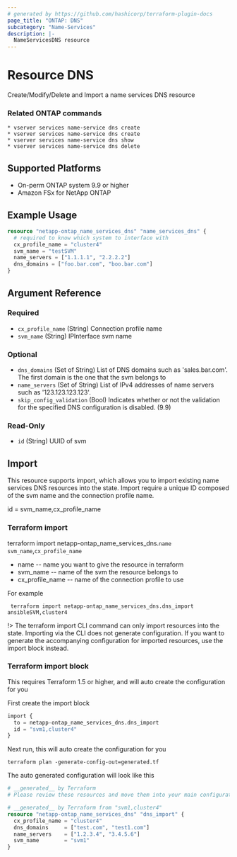 ```yaml
---
# generated by https://github.com/hashicorp/terraform-plugin-docs
page_title: "ONTAP: DNS"
subcategory: "Name-Services"
description: |-
  NameServicesDNS resource
---
```


# Resource DNS

Create/Modify/Delete and Import a name services DNS resource

### Related ONTAP commands
```commandline
* vserver services name-service dns create
* vserver services name-service dns create
* vserver services name-service dns show
* vserver services name-service dns delete
```

## Supported Platforms
* On-perm ONTAP system 9.9 or higher
* Amazon FSx for NetApp ONTAP

## Example Usage
```terraform
resource "netapp-ontap_name_services_dns" "name_services_dns" {
  # required to know which system to interface with
  cx_profile_name = "cluster4"
  svm_name = "testSVM"
  name_servers = ["1.1.1.1", "2.2.2.2"]
  dns_domains = ["foo.bar.com", "boo.bar.com"]
}
```

<!-- schema generated by tfplugindocs -->
## Argument Reference

### Required

- `cx_profile_name` (String) Connection profile name
- `svm_name` (String) IPInterface svm name

### Optional

- `dns_domains` (Set of String) List of DNS domains such as 'sales.bar.com'. The first domain is the one that the svm belongs to
- `name_servers` (Set of String) List of IPv4 addresses of name servers such as '123.123.123.123'.
- `skip_config_validation` (Bool) Indicates whether or not the validation for the specified DNS configuration is disabled. (9.9)

### Read-Only

- `id` (String) UUID of svm

## Import
This resource supports import, which allows you to import existing name services DNS resources into the state.
Import require a unique ID composed of the svm name and the connection profile name.

id = svm_name,cx_profile_name
### Terraform import
terraform import netapp-ontap_name_services_dns.`name` `svm_name`,`cx_profile_name`
* name -- name you want to give the resource in terraform
* svm_name -- name of the svm the resource belongs to
* cx_profile_name -- name of the connection profile to use

For example
```shell
 terraform import netapp-ontap_name_services_dns.dns_import ansibleSVM,cluster4
```

!> The terraform import CLI command can only import resources into the state. Importing via the CLI does not generate configuration. If you want to generate the accompanying configuration for imported resources, use the import block instead.

### Terraform import block
This requires Terraform 1.5 or higher, and will auto create the configuration for you

First create the import block
```terraform
import {
  to = netapp-ontap_name_services_dns.dns_import
  id = "svm1,cluster4"
}
```
Next run, this will auto create the configuration for you
```shell
terraform plan -generate-config-out=generated.tf
```
The auto generated configuration will look like this
```terraform
# __generated__ by Terraform
# Please review these resources and move them into your main configuration files.

# __generated__ by Terraform from "svm1,cluster4"
resource "netapp-ontap_name_services_dns" "dns_import" {
  cx_profile_name = "cluster4"
  dns_domains     = ["test.com", "test1.com"]
  name_servers    = ["1.2.3.4", "3.4.5.6"]
  svm_name        = "svm1"
}
```


